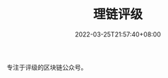 ﻿---
weight: 
title: "理链评级"
description: "专注于评级的区块链公众号"
date: 2022-03-25T21:57:40+08:00
lastmod: 2022-03-25T16:45:40+08:00
draft: false
authors: ["Metabd"]
featuredImage: "lilianpingji.jpg"
link: ""
tags: ["微信公众号","理链评级"]
categories: ["navigation"]
navigation: ["微信公众号"]
lightgallery: true
toc: true
pinned: false
recommend: false
recommend1: false
---
专注于评级的区块链公众号。

